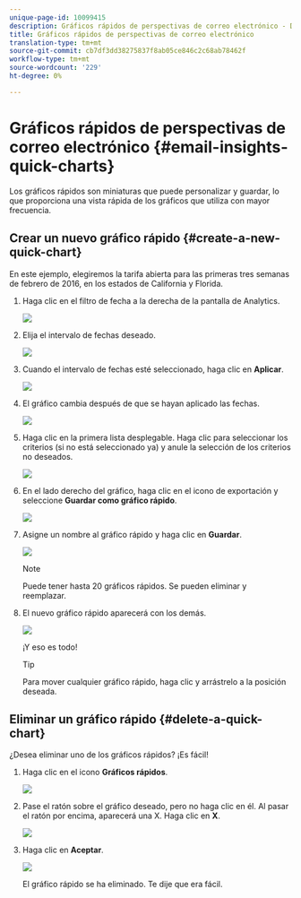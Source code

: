 ```yaml
---
unique-page-id: 10099415
description: Gráficos rápidos de perspectivas de correo electrónico - Documentos de marketing - Documentación del producto
title: Gráficos rápidos de perspectivas de correo electrónico
translation-type: tm+mt
source-git-commit: cb7df3dd38275837f8ab05ce846c2c68ab78462f
workflow-type: tm+mt
source-wordcount: '229'
ht-degree: 0%

---
```



# Gráficos rápidos de perspectivas de correo electrónico {#email-insights-quick-charts}

Los gráficos rápidos son miniaturas que puede personalizar y guardar, lo que proporciona una vista rápida de los gráficos que utiliza con mayor frecuencia.

## Crear un nuevo gráfico rápido {#create-a-new-quick-chart}

En este ejemplo, elegiremos la tarifa abierta para las primeras tres semanas de febrero de 2016, en los estados de California y Florida.

1. Haga clic en el filtro de fecha a la derecha de la pantalla de Analytics.

   ![](assets/one-1.png)

1. Elija el intervalo de fechas deseado.

   ![](assets/two-2.png)

1. Cuando el intervalo de fechas esté seleccionado, haga clic en **Aplicar**.

   ![](assets/three-2.png)

1. El gráfico cambia después de que se hayan aplicado las fechas.

   ![](assets/four.png)

1. Haga clic en la primera lista desplegable. Haga clic para seleccionar los criterios (si no está seleccionado ya) y anule la selección de los criterios no deseados.

   ![](assets/5.png)

1. En el lado derecho del gráfico, haga clic en el icono de exportación y seleccione **Guardar como gráfico rápido**.

   ![](assets/six.png)

1. Asigne un nombre al gráfico rápido y haga clic en **Guardar**.

   ![](assets/seven.png)

   >[!NOTE]
   >
   >Puede tener hasta 20 gráficos rápidos. Se pueden eliminar y reemplazar.

1. El nuevo gráfico rápido aparecerá con los demás.

   ![](assets/8.png)

   ¡Y eso es todo!

   >[!TIP]
   >
   >Para mover cualquier gráfico rápido, haga clic y arrástrelo a la posición deseada.

## Eliminar un gráfico rápido {#delete-a-quick-chart}

¿Desea eliminar uno de los gráficos rápidos? ¡Es fácil!

1. Haga clic en el icono **Gráficos rápidos**.

   ![](assets/nine.png)

1. Pase el ratón sobre el gráfico deseado, pero no haga clic en él. Al pasar el ratón por encima, aparecerá una X. Haga clic en **X**.

   ![](assets/ten.png)

1. Haga clic en **Aceptar**.

   ![](assets/eleven.png)

   El gráfico rápido se ha eliminado. Te dije que era fácil.
